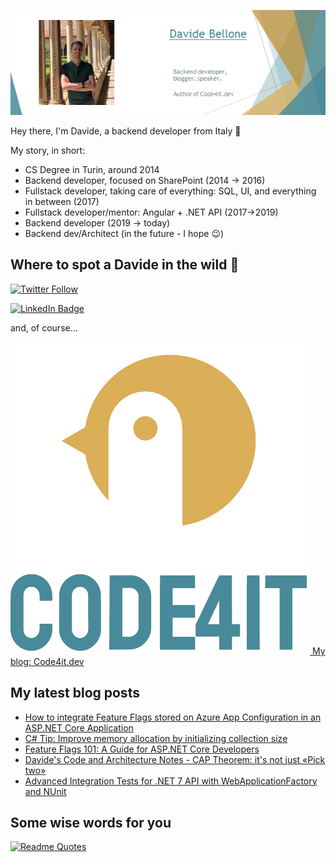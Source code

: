 ![Profile banner](./DavideBellone.png)

Hey there, I'm Davide, a backend developer from Italy 🤏 

My story, in short:

* CS Degree in Turin, around 2014
* Backend developer, focused on SharePoint (2014 -> 2016)
* Fullstack developer, taking care of everything: SQL, UI, and everything in between (2017)
* Fullstack developer/mentor: Angular + .NET API (2017->2019)
* Backend developer (2019 -> today)
* Backend dev/Architect (in the future - I hope 😉)

## Where to spot a Davide in the wild 🦏

[![Twitter Follow](https://img.shields.io/twitter/follow/BelloneDavide?label=Let%27s%20get%20in%20touch%20on%20Twitter&style=social)](https://twitter.com/BelloneDavide)

[![LinkedIn Badge](https://img.shields.io/badge/LinkedIn-Profile-informational?style=social&logo=linkedin)](https://www.linkedin.com/in/bellonedavide/)

and, of course...

[![Personal blog](./logo_small.png) My blog: Code4it.dev](https://www.code4it.dev/)


## My latest blog posts

<!-- BLOG-POST-LIST:START -->
- [How to integrate Feature Flags stored on Azure App Configuration in an ASP.NET Core Application](https://www.code4it.dev/blog/feature-flags-from-azure-app-configuration/)
- [C# Tip: Improve memory allocation by initializing collection size](https://www.code4it.dev/csharptips/initialize-collection-size/)
- [Feature Flags 101: A Guide for ASP.NET Core Developers](https://www.code4it.dev/blog/feature-flags-dotnet/)
- [Davide&#39;s Code and Architecture Notes - CAP Theorem: it&#39;s not just «Pick two»](https://www.code4it.dev/architecture-notes/cap-theorem/)
- [Advanced Integration Tests for .NET 7 API with WebApplicationFactory and NUnit](https://www.code4it.dev/blog/advanced-integration-tests-webapplicationfactory/)
<!-- BLOG-POST-LIST:END -->



## Some wise words for you

[![Readme Quotes](https://quotes-github-readme.vercel.app/api?type=horizontal&theme=light)](https://github.com/piyushsuthar/github-readme-quotes)
